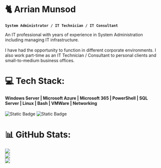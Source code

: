 # 🐈 Arrian Munsod

**`System Administrator / IT Technician / IT Consultant`**

An IT professional with years of experience in System Administration including managing IT infrastructure.<br><br>I have had the opportunity to function in different corporate environments. I also work part-time as an IT Technician / Consultant to personal clients and small-to-medium business offices.

# 💻 Tech Stack:
#### Windows Server | Microsoft Azure | Microsoft 365 | PowerShell | SQL Server | Linux | Bash | VMWare | Networking 

![Static Badge](https://img.shields.io/badge/Windows%20Server-red)
  ![Static Badge](https://img.shields.io/badge/Windows%20Server-red)


# 📊 GitHub Stats:
![](https://github-readme-stats.vercel.app/api?username=arrianmunsod&theme=dark&hide_border=false&include_all_commits=false&count_private=false)<br/>
![](https://nirzak-streak-stats.vercel.app/?user=arrianmunsod&theme=dark&hide_border=false)<br/>
![](https://github-readme-stats.vercel.app/api/top-langs/?username=arrianmunsod&theme=dark&hide_border=false&include_all_commits=false&count_private=false&layout=compact)


